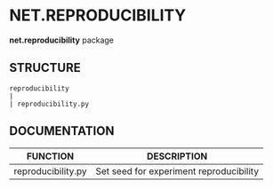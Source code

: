# NET.REPRODUCIBILITY
**net.reproducibility** package

## STRUCTURE

    reproducibility
    |
    | reproducibility.py

## DOCUMENTATION

| FUNCTION               | DESCRIPTION                               |
|------------------------|-------------------------------------------|
| reproducibility.py     | Set seed for experiment reproducibility   |
